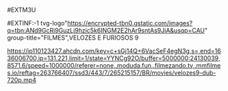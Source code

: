 #EXTM3U

#EXTINF:-1 tvg-logo"https://encrypted-tbn0.gstatic.com/images?q=tbn:ANd9GcRi9GuzLj9hzic5k6INGM2E2hAr9sntAs9JiA&usqp=CAU" group-title="FILMES",VELOZES E FURIOSOS 9

https://ip110123427.ahcdn.com/key=c+sGj14Q+6VacSeF4egN3g,s=,end=1636006700,ip=131.221,limit=1/state=YYNCg92O/buffer=5000000:24130039,8571.6/speed=1000000/referer=none,.moduda.fun,.filmezando.tv,.mmfilmes.io/reftag=263766407/ssd3/443/7/265215157/BR/movies/velozes9-dub-720p.mp4

